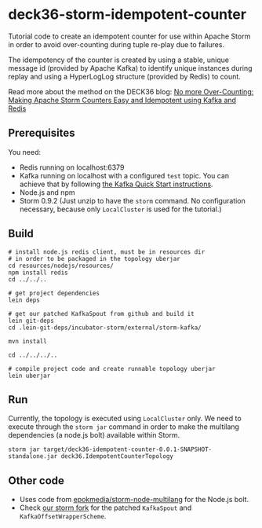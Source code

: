 deck36-storm-idempotent-counter
===============================

Tutorial code to create an idempotent counter for use within Apache Storm in order to avoid over-counting during tuple re-play due to failures. 

The idempotency of the counter is created by using a stable, unique message id (provided by Apache Kafka) 
to identify unique instances during replay and using a HyperLogLog structure (provided by Redis) to count. 

Read more about the method on the DECK36 blog: [No more Over-Counting: Making Apache Storm Counters Easy and Idempotent using Kafka and Redis](https://blog.deck36.de/no-more-over-counting-making-counters-in-apache-storm-idempotent-using-redis-hyperloglog)

## Prerequisites 

You need:
- Redis running on localhost:6379
- Kafka running on localhost with a configured `test` topic. You can achieve that by following [the Kafka Quick Start instructions](http://kafka.apache.org/documentation.html#quickstart).
- Node.js and npm
- Storm 0.9.2 (Just unzip to have the `storm` command. No configuration necessary, because only `LocalCluster` is used for the tutorial.)

## Build

	# install node.js redis client, must be in resources dir
	# in order to be packaged in the topology uberjar
	cd resources/nodejs/resources/
	npm install redis
	cd ../../..

	# get project dependencies
	lein deps

	# get our patched KafkaSpout from github and build it
	lein git-deps
	cd .lein-git-deps/incubator-storm/external/storm-kafka/

	mvn install

	cd ../../../..

	# compile project code and create runnable topology uberjar
	lein uberjar


## Run

Currently, the topology is executed using `LocalCluster` only. We need to execute through the `storm jar` command in order to make the multilang dependencies (a node.js bolt) available within Storm. 

	storm jar target/deck36-idempotent-counter-0.0.1-SNAPSHOT-standalone.jar deck36.IdempotentCounterTopology


## Other code

- Uses code from [epokmedia/storm-node-multilang](https://github.com/epokmedia/storm-node-multilang) for the Node.js bolt. 
- Check [our storm fork](https://github.com/DECK36/incubator-storm/tree/storm-kafka-spout-with-offset) for the patched `KafkaSpout` and `KafkaOffsetWrapperScheme`.   


